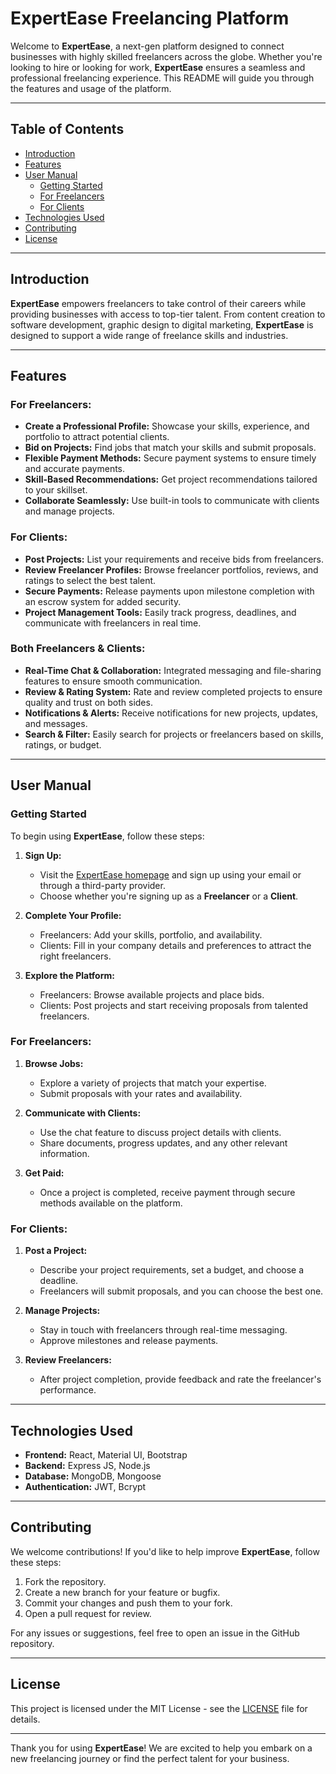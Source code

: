 # ExpertEase Freelancing Platform

Welcome to **ExpertEase**, a next-gen platform designed to connect businesses with highly skilled freelancers across the globe. Whether you're looking to hire or looking for work, **ExpertEase** ensures a seamless and professional freelancing experience. This README will guide you through the features and usage of the platform.

---

## Table of Contents

- [Introduction](#introduction)
- [Features](#features)
- [User Manual](#user-manual)
  - [Getting Started](#getting-started)
  - [For Freelancers](#for-freelancers)
  - [For Clients](#for-clients)
- [Technologies Used](#technologies-used)
- [Contributing](#contributing)
- [License](#license)

---

## Introduction

**ExpertEase** empowers freelancers to take control of their careers while providing businesses with access to top-tier talent. From content creation to software development, graphic design to digital marketing, **ExpertEase** is designed to support a wide range of freelance skills and industries.

---

## Features

### For Freelancers:
- **Create a Professional Profile:** Showcase your skills, experience, and portfolio to attract potential clients.
- **Bid on Projects:** Find jobs that match your skills and submit proposals.
- **Flexible Payment Methods:** Secure payment systems to ensure timely and accurate payments.
- **Skill-Based Recommendations:** Get project recommendations tailored to your skillset.
- **Collaborate Seamlessly:** Use built-in tools to communicate with clients and manage projects.

### For Clients:
- **Post Projects:** List your requirements and receive bids from freelancers.
- **Review Freelancer Profiles:** Browse freelancer portfolios, reviews, and ratings to select the best talent.
- **Secure Payments:** Release payments upon milestone completion with an escrow system for added security.
- **Project Management Tools:** Easily track progress, deadlines, and communicate with freelancers in real time.

### Both Freelancers & Clients:
- **Real-Time Chat & Collaboration:** Integrated messaging and file-sharing features to ensure smooth communication.
- **Review & Rating System:** Rate and review completed projects to ensure quality and trust on both sides.
- **Notifications & Alerts:** Receive notifications for new projects, updates, and messages.
- **Search & Filter:** Easily search for projects or freelancers based on skills, ratings, or budget.

---

## User Manual

### Getting Started
To begin using **ExpertEase**, follow these steps:

1. **Sign Up:**
   - Visit the [ExpertEase homepage](#) and sign up using your email or through a third-party provider.
   - Choose whether you're signing up as a **Freelancer** or a **Client**.

2. **Complete Your Profile:**
   - Freelancers: Add your skills, portfolio, and availability.
   - Clients: Fill in your company details and preferences to attract the right freelancers.

3. **Explore the Platform:**
   - Freelancers: Browse available projects and place bids.
   - Clients: Post projects and start receiving proposals from talented freelancers.

### For Freelancers:
1. **Browse Jobs:**
   - Explore a variety of projects that match your expertise.
   - Submit proposals with your rates and availability.

2. **Communicate with Clients:**
   - Use the chat feature to discuss project details with clients.
   - Share documents, progress updates, and any other relevant information.

3. **Get Paid:**
   - Once a project is completed, receive payment through secure methods available on the platform.

### For Clients:
1. **Post a Project:**
   - Describe your project requirements, set a budget, and choose a deadline.
   - Freelancers will submit proposals, and you can choose the best one.

2. **Manage Projects:**
   - Stay in touch with freelancers through real-time messaging.
   - Approve milestones and release payments.

3. **Review Freelancers:**
   - After project completion, provide feedback and rate the freelancer's performance.

---

## Technologies Used

- **Frontend:** React, Material UI, Bootstrap
- **Backend:** Express JS, Node.js
- **Database:** MongoDB, Mongoose
- **Authentication:** JWT, Bcrypt

---

## Contributing

We welcome contributions! If you'd like to help improve **ExpertEase**, follow these steps:

1. Fork the repository.
2. Create a new branch for your feature or bugfix.
3. Commit your changes and push them to your fork.
4. Open a pull request for review.

For any issues or suggestions, feel free to open an issue in the GitHub repository.

---

## License

This project is licensed under the MIT License - see the [LICENSE](LICENSE) file for details.

---

Thank you for using **ExpertEase**! We are excited to help you embark on a new freelancing journey or find the perfect talent for your business.
